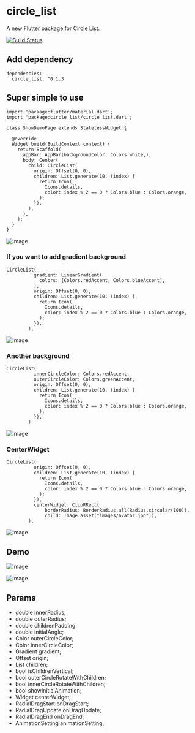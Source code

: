 # circle_list

A new Flutter package for Circle List.

[![Build Status](https://www.travis-ci.org/asjqkkkk/circle_list.svg?branch=master)](https://www.travis-ci.org/asjqkkkk/circle_list)

## Add dependency

```
dependencies:
  circle_list: ^0.1.3
```

## Super simple to use


```
import 'package:flutter/material.dart';
import 'package:circle_list/circle_list.dart';

class ShowDemoPage extends StatelessWidget {

  @override
  Widget build(BuildContext context) {
    return Scaffold(
      appBar: AppBar(backgroundColor: Colors.white,),
      body: Center(
        child: CircleList(
          origin: Offset(0, 0),
          children: List.generate(10, (index) {
            return Icon(
              Icons.details,
              color: index % 2 == 0 ? Colors.blue : Colors.orange,
            );
          }),
        ),
      ),
    );
  }
}
```

![image](https://blog-pic-1256696029.cos.ap-guangzhou.myqcloud.com/circl_list/001.gif)


### If you want to add gradient background


```
CircleList(
          gradient: LinearGradient(
            colors: [Colors.redAccent, Colors.blueAccent],
          ),
          origin: Offset(0, 0),
          children: List.generate(10, (index) {
            return Icon(
              Icons.details,
              color: index % 2 == 0 ? Colors.blue : Colors.orange,
            );
          }),
        ),
```


![image](https://blog-pic-1256696029.cos.ap-guangzhou.myqcloud.com/circl_list/002.png)

### Another background


```
CircleList(
          innerCircleColor: Colors.redAccent,
          outerCircleColor: Colors.greenAccent,
          origin: Offset(0, 0),
          children: List.generate(10, (index) {
            return Icon(
              Icons.details,
              color: index % 2 == 0 ? Colors.blue : Colors.orange,
            );
          }),
        )
```

![image](https://blog-pic-1256696029.cos.ap-guangzhou.myqcloud.com/circl_list/003.png)

### CenterWidget



```
CircleList(
          origin: Offset(0, 0),
          children: List.generate(10, (index) {
            return Icon(
              Icons.details,
              color: index % 2 == 0 ? Colors.blue : Colors.orange,
            );
          }),
          centerWidget: ClipRRect(
              borderRadius: BorderRadius.all(Radius.circular(100)),
              child: Image.asset("images/avator.jpg")),
        ),
```

![image](https://blog-pic-1256696029.cos.ap-guangzhou.myqcloud.com/circl_list/004.png)


## Demo

![image](https://blog-pic-1256696029.cos.ap-guangzhou.myqcloud.com/circl_list/005.gif)



![image](https://blog-pic-1256696029.cos.ap-guangzhou.myqcloud.com/circl_list/circle.gif)





## Params

-  double innerRadius;
-  double outerRadius;
-  double childrenPadding: 
-  double initialAngle;
-  Color outerCircleColor;
-  Color innerCircleColor;
-  Gradient gradient;
-  Offset origin;
-  List<Widget> children;
-  bool isChildrenVertical;
-  bool outerCircleRotateWithChildren;
-  bool innerCircleRotateWithChildren;
-  bool showInitialAnimation;
-  Widget centerWidget;
-  RadialDragStart onDragStart;
-  RadialDragUpdate onDragUpdate;
-  RadialDragEnd onDragEnd;
-  AnimationSetting animationSetting;
